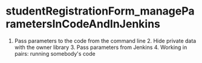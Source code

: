 # studentRegistrationForm_manageParametersInCodeAndInJenkins
1. Pass parameters to the code from the command line 2. Hide private data with the owner library 3. Pass parameters from Jenkins 4. Working in pairs: running somebody's code
